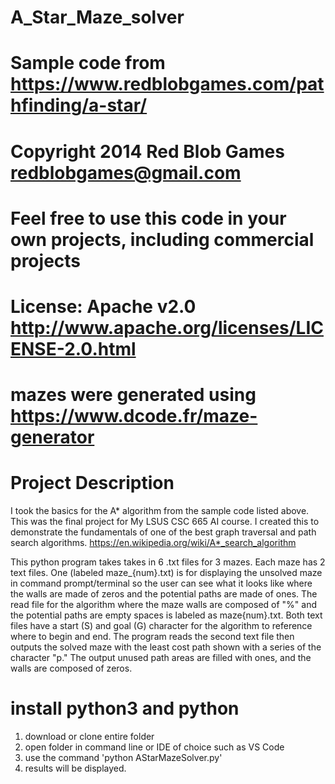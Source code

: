 # A_Star_Maze_solver
# Sample code from https://www.redblobgames.com/pathfinding/a-star/
# Copyright 2014 Red Blob Games <redblobgames@gmail.com>
#
# Feel free to use this code in your own projects, including commercial projects
# License: Apache v2.0 <http://www.apache.org/licenses/LICENSE-2.0.html>

# mazes were generated using https://www.dcode.fr/maze-generator


# Project Description
I took the basics for the A* algorithm from the sample code listed above. 
This was the final project for My LSUS CSC 665 AI course. I created this to demonstrate the fundamentals of one of the best graph traversal and path search algorithms. https://en.wikipedia.org/wiki/A*_search_algorithm

This python program takes takes in 6 .txt files for 3 mazes. Each maze has 2 text files. One (labeled maze_{num}.txt) is for displaying the unsolved maze in command prompt/terminal so the user can see what it looks like where the walls are made of zeros and the potential paths are made of ones. The read file for the algorithm where the maze walls are composed of "%" and the potential paths are empty spaces is labeled as maze{num}.txt. Both text files have a start (S) and goal (G) character for the algorithm to reference where to begin and end. The program reads the second text file then outputs the solved maze with the least cost path shown with a series of the character "p." The output unused path areas are filled with ones, and the walls are composed of zeros. 


# install python3 and python
1. download or clone entire folder
2. open folder in command line or IDE of choice such as VS Code
3. use the command 'python AStarMazeSolver.py'
4. results will be displayed. 